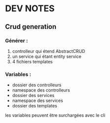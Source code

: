 DEV NOTES
=========

Crud generation
---------------

### Générer :
 1. controlleur qui étend AbstractCRUD
 2. un service qui étant entity service
 3. 4 fichiers templates

### Variables :
- dossier des controlleurs
- namespace des controlleurs
- dossier des services
- namespace des services
- dossier des templates

les variables peuvent être surchargées avec le cli

